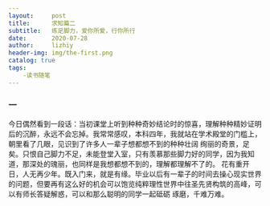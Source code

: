 ```yaml
---
layout:     post
title:      求知篇二
subtitle:   练足脚力，爱你所爱，行你所行
date:       2020-07-28
author:     lizhiy
header-img: img/the-first.png
catalog: true
tags:
    -读书随笔
---
```

### 一
今日偶然看到一段话：当初课堂上听到种种奇妙结论时的惊喜，理解种种精妙证明后的沉醉，永远不会忘掉。我常常感叹，本科四年，我就站在学术殿堂的门槛上，朝里看了几眼，见识到了许多人一辈子想都想不到的种种壮阔
绚丽的奇景，足矣。只恨自己脚力不足，未能登堂入室，只有羡慕那些脚力好的同学，因为我知道，那深处的瑰丽，也同样是我想都想不到的，理解都理解不了的。
花有重开日，人无再少年。既入门来，就是有缘。毕业以后有一辈子的时间去操心现实世界的问题，但要再有这么好的机会可以饱览纯粹理性世界中往圣先贤构筑的高峰，可以有师长答疑解惑，可以和那么聪明的同学一起砥砺
琢磨，千难万难。
